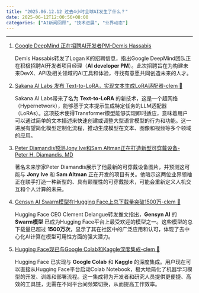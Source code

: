 ```yaml
---
title: "2025.06.12.12 过去4小时全球AI发生了什么？"
date: 2025-06-12T12:00:56+08:00
categories: ["AI新闻回顾", "技术进展", "业界动态"]
---
```


---

1.  [Google DeepMind 正在招聘AI开发者PM-Demis Hassabis](https://x.com/demishassabis/status/1932992143536144886)

    Demis Hassabis转发了Logan K的招聘信息，指出Google DeepMind团队正在积极招聘AI开发者项目经理（**AI developer PM**）。此次招聘旨在为构建未来DevX、API及相关领域的AI工具和体验，寻找有意愿共同创造未来的人才。

2.  [Sakana AI Labs 发布 Text-to-LoRA，实现文本生成LoRA适配器-clem 🤗](https://x.com/ClementDelangue/status/1932977523970773442)

    Sakana AI Labs带来了名为 **Text-to-LoRA** 的新技术，这是一个超网络（Hypernetwork），能够基于文本提示生成特定任务的LLM适配器（LoRAs）。这项技术使得Transformer模型能够实现即时适应，意味着用户可以通过简单的文本描述来快速创建或调整大型语言模型的行为和功能。这一进展有望简化模型定制化流程，推动生成模型在文本、图像和视频等多个领域的应用。

3.  [Peter Diamandis预测Jony Ive和Sam Altman正在打造新型可穿戴设备-Peter H. Diamandis, MD](https://x.com/PeterDiamandis/status/1932966910234107968)

    著名未来学家Peter Diamandis展示了他最新的可穿戴设备图片，并预测这可能与 **Jony Ive** 和 **Sam Altman** 正在开发的项目有关。他暗示这两位业界领袖正在联手打造一种新型的、具有颠覆性的可穿戴技术，可能会重新定义人机交互和个人计算的未来。

4.  [Gensyn AI Swarm模型在Hugging Face上总下载量突破1500万-clem 🤗](https://x.com/ClementDelangue/status/1932961581727457382)

    Hugging Face CEO Clement Delangue转发推文指出，**Gensyn AI** 的 **Swarm模型** 已成为Hugging Face平台上最受欢迎的模型之一。这些模型的总下载量已超过 **1500万次**，显示了其在社区中的广泛应用和认可，体现了去中心化AI计算在模型可用性方面的强大潜力。

5.  [Hugging Face现已与Google Colab和Kaggle深度集成-clem 🤗](https://x.com/ClementDelangue/status/1932957565693968789)

    Hugging Face 已实现与 **Google Colab** 和 **Kaggle** 的深度集成。用户现在可以直接从Hugging Face平台启动Colab Notebook，极大地简化了机器学习模型的开发、训练和部署流程。这一集成将为开发者和研究人员提供更便捷、高效的工具链，无需在不同平台间频繁切换，从而提高工作效率。